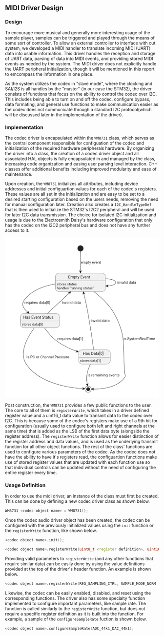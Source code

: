 ## MIDI Driver Design
### Design
To encourage more musical and generally more interesting usage of the sample player, samples can be triggered and played through the means of some sort of controller. To allow an external controller to interface with out system, we developed a MIDI handler to translate incoming MIDI (UART) data into usable information. This driver handles the reception and storage of UART data, parsing of data into MIDI events, and providing stored MIDI events as needed by the system. The MIDI driver does not explicitly handle the UART peripheral initialization, though it will be mentioned in this report to emcompass the information in one place.



As the system utilizes the codec in "slave mode", where the clocking and SAI/I2S is all handles by the "master" (in our case the STM32), the driver consists of functions that focus on the ability to control the codec over I2C. This includes being able to turn on and off the codec, configure bypass, data formating, and general use functions to make communication easier as the codec does not communicate through a standard I2C protocol(which will be discussed later in the implementation of the driver).

### Implementation
The codec driver is encapsulated within the `WM8731` class, which serves as the central component responsible for configuation of the codec and initialization of the required hardware peripherals hardware. By organizing the driver into a class, the creation of a codec driver object and all associated HAL objects is fully encapsulated in and managed by the class, increasing code organization and easing user parsing level interaction. C++ classes offer additional benefits including improved modularity and ease of maintenance.

Upon creation, the `WM8731` initializes all attributes, including device addresses and initial configuartion values for each of the codec's registers. These values are all set in the initialization and are easy to be set to a desired starting configuration based on the users needs, removing the need for manual configuration later. Creation also creates a `I2C_HandleTypeDef` that is then used to initialize the STM32's I2C2 peripheral and will be used for later I2C data transmission. The choice for isolated I2C initialization and usage is due to the Electrosmith Daisy's hardware configuration that only has the codec on the I2C2 peripheral bus and does not have any further access to it.

![alt text](image.png)

Post construction, the `WM8731` provides a few public functions to the user. The core to all of them is `registerWrite`, which takes in a driver defined register value and a uint16_t data value to transmit data to the codec over I2C. This is because some of the codec's registers make use of a 9th bit for configuration (usually used to configure both left and right channels at the same time) that is added as the LSB of the first data byte (alongside the register address). The `registerWrite` function allows for easier distinction of the register address and data values, and is used as the underlying transmit function for all other object functions. The rest of the class' functions are used to configure various parameters of the codec. As the codec does not have the ability to have it's registers read, the configuartion functions make use of stored register values that are updated with each function use so that individual controls can be updated without the need of configuring the entire register every time.

### Usage Definition
In order to use the midi driver, an instance of the class must first be created. This can be done by defining a new codec driver class as shown below. 

```c++
WM8731 <codec object name> = WM8731();
```

Once the codec audio driver object has been created, the codec can be configured with the previously initialized values using the `init` function or the `registerWrite` function, like shown below.

```c++
<codec object name>.init();
```

```c++
<codec object name>.registerWrite(uint8_t <register definition>, uint16_t <value>);
```

Providing valid parameters to `registerWrite` (and any other functions that require similar data) can be easily done by using the value definitions provided at the top of the driver's header function. An example is shown below.

```c++
<codec object name>.registerWrite(REG_SAMPLING_CTRL, SAMPLE_MODE_NORM | BOSR_NORM | ADC_48k_DAC_48k);
```

Likewise, the codec can be easily enabled, disabled, and reset using the corresponding functions. The driver also has some specialty function implemented to configure important parameters, like sample rate. The function is called similarly to the `registerWrite` function, but does not require a specific register definition as it is built into the function. For example, a sample of the `configureSampleRate` fuction is shown below.

```c++
<codec object name>.configureSampleRate(ADC_44k1_DAC_44k1);
```
